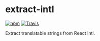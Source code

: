 # extract-intl

[![npm](https://img.shields.io/npm/v/extract-intl.svg?maxAge=2592000?style=flat-square)](https://www.npmjs.com/package/extract-intl)
[![Travis](https://img.shields.io/travis/maxdeviant/extract-intl.svg?maxAge=2592000?style=flat-square)](https://travis-ci.org/maxdeviant/extract-intl)

Extract translatable strings from React Intl.
